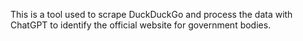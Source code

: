 This is a tool used to scrape DuckDuckGo and process the data with ChatGPT to identify the official website for government bodies.